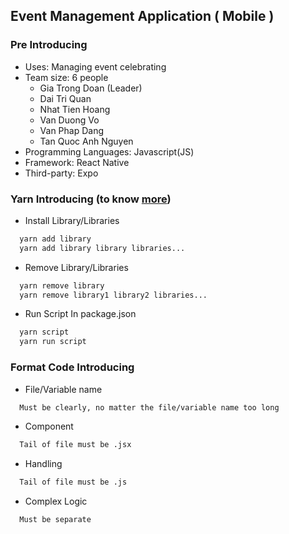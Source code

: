 ## Event Management Application ( Mobile )

### Pre Introducing

- Uses: Managing event celebrating
- Team size: 6 people
  - Gia Trong Doan (Leader)
  - Dai Tri Quan
  - Nhat Tien Hoang
  - Van Duong Vo
  - Van Phap Dang
  - Tan Quoc Anh Nguyen
- Programming Languages: Javascript(JS)
- Framework: React Native
- Third-party: Expo

### Yarn Introducing (to know [more](https://yarnpkg.com/getting-started))

- Install Library/Libraries

```bash
  yarn add library
  yarn add library library libraries...
```

- Remove Library/Libraries

```bash
  yarn remove library
  yarn remove library1 library2 libraries...
```

- Run Script In package.json

```bash
  yarn script
  yarn run script
```

### Format Code Introducing

- File/Variable name

```bash
  Must be clearly, no matter the file/variable name too long
```

- Component

```bash
  Tail of file must be .jsx
```

- Handling

```bash
  Tail of file must be .js
```

- Complex Logic

```bash
  Must be separate
```

